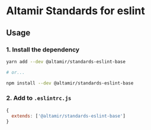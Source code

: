 # Altamir Standards for eslint

## Usage

### 1. Install the dependency

```bash
yarn add --dev @altamir/standards-eslint-base

# or...

npm install --dev @altamir/standards-eslint-base
```

### 2. Add to `.eslintrc.js`

```js
{
  extends: ['@altamir/standards-eslint-base']
}
```
